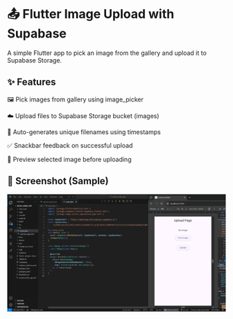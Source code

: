 # 📤 Flutter Image Upload with Supabase

A simple Flutter app to pick an image from the gallery and upload it to Supabase Storage.

## ✨ Features

🖼️ Pick images from gallery using image_picker

☁️ Upload files to Supabase Storage bucket (images)

📂 Auto-generates unique filenames using timestamps

✅ Snackbar feedback on successful upload

🎨 Preview selected image before uploading

## 📸 Screenshot (Sample)

![alt text](star.png)

